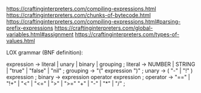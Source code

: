https://craftinginterpreters.com/compiling-expressions.html
https://craftinginterpreters.com/chunks-of-bytecode.html
https://craftinginterpreters.com/compiling-expressions.html#parsing-prefix-expressions
https://craftinginterpreters.com/global-variables.html#assignment
https://craftinginterpreters.com/types-of-values.html

LOX grammar (BNF definition):

expression -> literal | unary | binary | grouping ;
literal    -> NUMBER | STRING | "true" | "false" | "nil" ;
grouping   -> "(" expression ")" ;
unary      -> ( "-" | "!" ) expression ;
binary     -> expression operator expression ;
operator   -> "==" | "!+" | "<" | "<=" | ">" | ">="
              "+" | "-" | "*" | "/" ;
